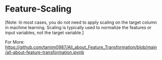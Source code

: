 # Feature-Scaling

[Note: In most cases, you do not need to apply scaling on the target column in machine learning. Scaling is typically used to normalize the features or input variables, not the target variable.]

For More:
https://github.com/tamim0987/All_about_Feature_Transformation/blob/main/all-about-feature-transformation.ipynb
